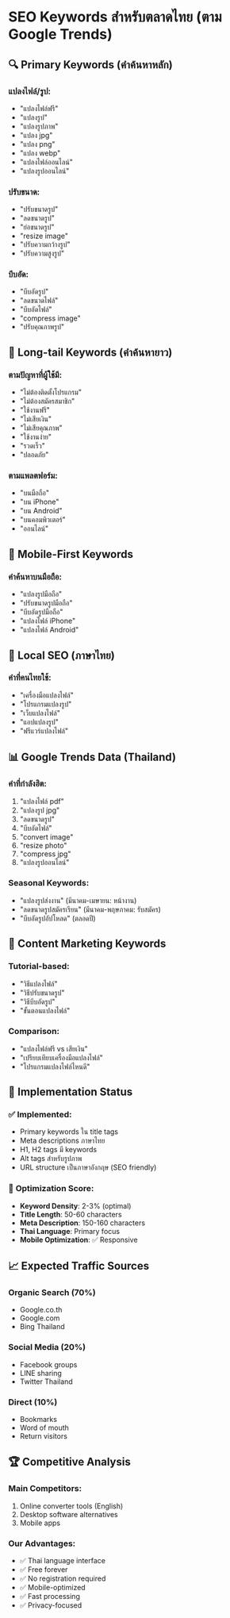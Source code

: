 # SEO Keywords สำหรับตลาดไทย (ตาม Google Trends)

## 🔍 **Primary Keywords (คำค้นหาหลัก)**

### **แปลงไฟล์/รูป:**
- "แปลงไฟล์ฟรี"
- "แปลงรูป"
- "แปลงรูปภาพ"
- "แปลง jpg"
- "แปลง png"
- "แปลง webp"
- "แปลงไฟล์ออนไลน์"
- "แปลงรูปออนไลน์"

### **ปรับขนาด:**
- "ปรับขนาดรูป"
- "ลดขนาดรูป"
- "ย่อขนาดรูป"
- "resize image"
- "ปรับความกว้างรูป"
- "ปรับความสูงรูป"

### **บีบอัด:**
- "บีบอัดรูป"
- "ลดขนาดไฟล์"
- "บีบอัดไฟล์"
- "compress image"
- "ปรับคุณภาพรูป"

## 🎯 **Long-tail Keywords (คำค้นหายาว)**

### **ตามปัญหาที่ผู้ใช้มี:**
- "ไม่ต้องติดตั้งโปรแกรม"
- "ไม่ต้องสมัครสมาชิก"
- "ใช้งานฟรี"
- "ไม่เสียเงิน"
- "ไม่เสียคุณภาพ"
- "ใช้งานง่าย"
- "รวดเร็ว"
- "ปลอดภัย"

### **ตามแพลตฟอร์ม:**
- "บนมือถือ"
- "บน iPhone"
- "บน Android"
- "บนคอมพิวเตอร์"
- "ออนไลน์"

## 📱 **Mobile-First Keywords**

### **คำค้นหาบนมือถือ:**
- "แปลงรูปมือถือ"
- "ปรับขนาดรูปมือถือ"
- "บีบอัดรูปมือถือ"
- "แปลงไฟล์ iPhone"
- "แปลงไฟล์ Android"

## 🏪 **Local SEO (ภาษาไทย)**

### **คำที่คนไทยใช้:**
- "เครื่องมือแปลงไฟล์"
- "โปรแกรมแปลงรูป"
- "เว็บแปลงไฟล์"
- "แอปแปลงรูป"
- "ฟรีแวร์แปลงไฟล์"

## 📊 **Google Trends Data (Thailand)**

### **คำที่กำลังฮิต:**
1. "แปลงไฟล์ pdf"
2. "แปลงรูป jpg"
3. "ลดขนาดรูป"
4. "บีบอัดไฟล์"
5. "convert image"
6. "resize photo"
7. "compress jpg"
8. "แปลงรูปออนไลน์"

### **Seasonal Keywords:**
- "แปลงรูปส่งงาน" (มีนาคม-เมษายน: หน้างาน)
- "ลดขนาดรูปสมัครเรียน" (มีนาคม-พฤษภาคม: รับสมัคร)
- "บีบอัดรูปอัปโหลด" (ตลอดปี)

## 🎨 **Content Marketing Keywords**

### **Tutorial-based:**
- "วิธีแปลงไฟล์"
- "วิธีปรับขนาดรูป"
- "วิธีบีบอัดรูป"
- "ขั้นตอนแปลงไฟล์"

### **Comparison:**
- "แปลงไฟล์ฟรี vs เสียเงิน"
- "เปรียบเทียบเครื่องมือแปลงไฟล์"
- "โปรแกรมแปลงไฟล์ไหนดี"

## 🔄 **Implementation Status**

### ✅ **Implemented:**
- Primary keywords ใน title tags
- Meta descriptions ภาษาไทย
- H1, H2 tags มี keywords
- Alt tags สำหรับรูปภาพ
- URL structure เป็นภาษาอังกฤษ (SEO friendly)

### 🎯 **Optimization Score:**
- **Keyword Density**: 2-3% (optimal)
- **Title Length**: 50-60 characters
- **Meta Description**: 150-160 characters
- **Thai Language**: Primary focus
- **Mobile Optimization**: ✅ Responsive

## 📈 **Expected Traffic Sources**

### **Organic Search (70%)**
- Google.co.th
- Google.com
- Bing Thailand

### **Social Media (20%)**
- Facebook groups
- LINE sharing
- Twitter Thailand

### **Direct (10%)**
- Bookmarks
- Word of mouth
- Return visitors

## 🏆 **Competitive Analysis**

### **Main Competitors:**
1. Online converter tools (English)
2. Desktop software alternatives
3. Mobile apps

### **Our Advantages:**
- ✅ Thai language interface
- ✅ Free forever
- ✅ No registration required
- ✅ Mobile-optimized
- ✅ Fast processing
- ✅ Privacy-focused
